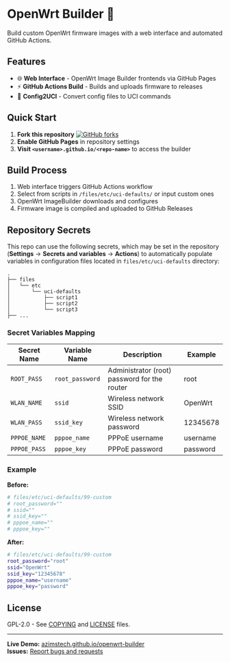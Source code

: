 # OpenWrt Builder 🚀

Build custom OpenWrt firmware images with a web interface and automated GitHub Actions.

## Features

- 🌐 **Web Interface** - OpenWrt Image Builder frontends via GitHub Pages
- ⚡ **GitHub Actions Build** - Builds and uploads firmware to releases
- 🔧 **Config2UCI** - Convert config files to UCI commands

## Quick Start

1. **Fork this repository** [![GitHub forks][fork-shield]][fork-url]
2. **Enable GitHub Pages** in repository settings
3. **Visit `<username>.github.io/<repo-name>`** to access the builder

## Build Process

1. Web interface triggers GitHub Actions workflow
2. Select from scripts in `/files/etc/uci-defaults/` or input custom ones
3. OpenWrt ImageBuilder downloads and configures
4. Firmware image is compiled and uploaded to GitHub Releases

## Repository Secrets 

This repo can use the following secrets, which may be set in the repository (**Settings** → **Secrets and variables** → **Actions**) to automatically populate variables in configuration files located in `files/etc/uci-defaults` directory:

```shell
.
├── files
│   └── etc
│       └── uci-defaults
│           ├── script1
│           ├── script2
│           └── script3
├── ... 
```

### Secret Variables Mapping

| **Secret Name** | **Variable Name** | **Description**                              | **Example** |
| --------------- | ----------------- | -------------------------------------------- | ----------- |
| `ROOT_PASS`     | `root_password`   | Administrator (root) password for the router | root        |
| `WLAN_NAME`     | `ssid`            | Wireless network SSID                        | OpenWrt     |
| `WLAN_PASS`     | `ssid_key`        | Wireless network password                    | 12345678    |
| `PPPOE_NAME`    | `pppoe_name`      | PPPoE username                               | username    |
| `PPPOE_PASS`    | `pppoe_key`       | PPPoE password                               | password    |

### Example

**Before:**


```sh
# files/etc/uci-defaults/99-custom
# root_password=""
# ssid=""
# ssid_key=""
# pppoe_name=""
# pppoe_key=""
```

**After:**

```sh
# files/etc/uci-defaults/99-custom
root_password="root"
ssid="OpenWrt"
ssid_key="12345678"
pppoe_name="username"
pppoe_key="password"
```

## License

GPL-2.0 - See [COPYING](../COPYING) and [LICENSE](../LICENSE) files.

---

**Live Demo:** [azimstech.github.io/openwrt-builder][repo-url]  
**Issues:** [Report bugs and requests][issues-url]

[fork-shield]:https://img.shields.io/github/forks/AzimsTech/OpenWrt-Builder
[fork-url]:https://github.com/AzimsTech/OpenWrt-Builder/fork
[issues-url]:https://github.com/AzimsTech/OpenWrt-Builder/issues
[repo-url]:https://github.com/AzimsTech/OpenWrt-Builder
